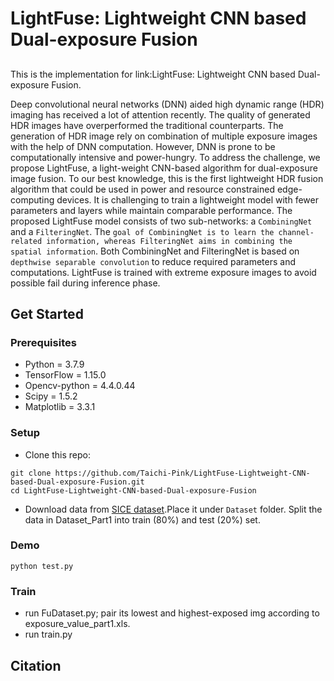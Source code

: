 # LightFuse: Lightweight CNN based Dual-exposure Fusion
## 
This is the implementation for link:LightFuse: Lightweight CNN based Dual-exposure Fusion.

Deep convolutional neural networks (DNN) aided high dynamic range (HDR) imaging has received a lot of attention recently. The quality of generated HDR images have overperformed the traditional counterparts. The generation of HDR image rely on combination of multiple exposure images with the help of DNN computation. However, DNN is prone to be computationally intensive and power-hungry. To address the challenge, we propose LightFuse, a light-weight CNN-based algorithm for dual-exposure image fusion. To our best knowledge, this is the first lightweight HDR fusion algorithm that could be used in power and resource constrained edge-computing devices. It is challenging to train a lightweight model with fewer parameters and layers while maintain comparable performance. The proposed LightFuse model consists of two sub-networks: a ```CombiningNet``` and a ```FilteringNet```. The ```goal of CombiningNet is to learn
the channel-related information, whereas FilteringNet aims in combining the spatial information```. Both CombiningNet and FilteringNet is based on ```depthwise separable convolution``` to reduce required parameters and computations. LightFuse is trained with extreme exposure images to avoid possible fail during inference phase.

## Get Started
### Prerequisites
 * Python 	       = 3.7.9
 * TensorFlow     = 1.15.0
 * Opencv-python  = 4.4.0.44
 * Scipy          = 1.5.2
 * Matplotlib     = 3.3.1
  
### Setup
 * Clone this repo:
 ```
 git clone https://github.com/Taichi-Pink/LightFuse-Lightweight-CNN-based-Dual-exposure-Fusion.git
 cd LightFuse-Lightweight-CNN-based-Dual-exposure-Fusion
 ```
 * Download data from [SICE dataset](https://github.com/csjcai/SICE).Place it under ```Dataset``` folder. Split the data in Dataset_Part1 into train (80%) and test (20%) set.

### Demo
 ```
 python test.py
 ```
### Train
  * run FuDataset.py; pair its lowest and highest-exposed img according to exposure_value_part1.xls.
  * run train.py


## Citation
